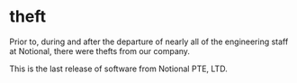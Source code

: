 # theft

Prior to, during and after the departure of nearly all of the engineering staff at Notional, there were thefts from our company.

This is the last release of software from Notional PTE, LTD.
